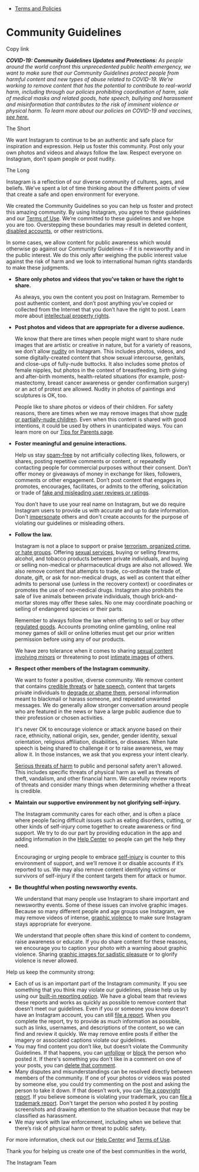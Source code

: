 *   [Terms and Policies](https://help.instagram.com/1417489251945243/?helpref=breadcrumb)

Community Guidelines
====================

Copy link

_**COVID-19: Community Guidelines Updates and Protections:** As people around the world confront this unprecedented public health emergency, we want to make sure that our Community Guidelines protect people from harmful content and new types of abuse related to COVID-19. We’re working to remove content that has the potential to contribute to real-world harm, including through our policies prohibiting coordination of harm, sale of medical masks and related goods, hate speech, bullying and harassment and misinformation that contributes to the risk of imminent violence or physical harm. To learn more about our policies on COVID-19 and vaccines, [see here.](https://help.instagram.com/697825587576762?helpref=faq_content)_

The Short

We want Instagram to continue to be an authentic and safe place for inspiration and expression. Help us foster this community. Post only your own photos and videos and always follow the law. Respect everyone on Instagram, don’t spam people or post nudity.

The Long

Instagram is a reflection of our diverse community of cultures, ages, and beliefs. We’ve spent a lot of time thinking about the different points of view that create a safe and open environment for everyone.

We created the Community Guidelines so you can help us foster and protect this amazing community. By using Instagram, you agree to these guidelines and our [Terms of Use](https://www.instagram.com/legal/terms). We’re committed to these guidelines and we hope you are too. Overstepping these boundaries may result in deleted content, [disabled accounts](https://help.instagram.com/366993040048856?helpref=faq_content), or other restrictions.

In some cases, we allow content for public awareness which would otherwise go against our Community Guidelines – if it is newsworthy and in the public interest. We do this only after weighing the public interest value against the risk of harm and we look to international human rights standards to make these judgments.

*   **Share only photos and videos that you’ve taken or have the right to share.**
    
    As always, you own the content you post on Instagram. Remember to post authentic content, and don’t post anything you’ve copied or collected from the Internet that you don’t have the right to post. Learn more about [intellectual property rights](https://help.instagram.com/126382350847838?helpref=faq_content).
    
*   **Post photos and videos that are appropriate for a diverse audience.**
    
    We know that there are times when people might want to share nude images that are artistic or creative in nature, but for a variety of reasons, we don’t allow [nudity](https://l.instagram.com/?u=https%3A%2F%2Fwww.facebook.com%2Fcommunitystandards%2Fadult_nudity_sexual_activity&e=AT1SuJ5O8RAgijL3Hjl-FMLc0zwZPCXuZva39mSK7SqfaLEcLg2YV4EUrCh8cUkJskPXTyW-QDOzJ3eOA-81CbnvjW5LnihXxVMxwJqWDGj7-1nyYCYmnCA3Uk2eG9wuD41NpKj7S-KNqS-deT62h-PQtDX2vNiDdptjUg) on Instagram. This includes photos, videos, and some digitally-created content that show sexual intercourse, genitals, and close-ups of fully-nude buttocks. It also includes some photos of female nipples, but photos in the context of breastfeeding, birth giving and after-birth moments, health-related situations (for example, post-mastectomy, breast cancer awareness or gender confirmation surgery) or an act of protest are allowed. Nudity in photos of paintings and sculptures is OK, too.
    
    People like to share photos or videos of their children. For safety reasons, there are times when we may remove images that show [nude or partially-nude children](https://l.instagram.com/?u=https%3A%2F%2Fwww.facebook.com%2Fcommunitystandards%2Fchild_nudity_sexual_exploitation&e=AT1SuJ5O8RAgijL3Hjl-FMLc0zwZPCXuZva39mSK7SqfaLEcLg2YV4EUrCh8cUkJskPXTyW-QDOzJ3eOA-81CbnvjW5LnihXxVMxwJqWDGj7-1nyYCYmnCA3Uk2eG9wuD41NpKj7S-KNqS-deT62h-PQtDX2vNiDdptjUg). Even when this content is shared with good intentions, it could be used by others in unanticipated ways. You can learn more on our [Tips for Parents page](https://help.instagram.com/154475974694511/?helpref=faq_content).
    
*   **Foster meaningful and genuine interactions.**
    
    Help us stay [spam-free](https://l.instagram.com/?u=https%3A%2F%2Fwww.facebook.com%2Fcommunitystandards%2Fspam&e=AT1SuJ5O8RAgijL3Hjl-FMLc0zwZPCXuZva39mSK7SqfaLEcLg2YV4EUrCh8cUkJskPXTyW-QDOzJ3eOA-81CbnvjW5LnihXxVMxwJqWDGj7-1nyYCYmnCA3Uk2eG9wuD41NpKj7S-KNqS-deT62h-PQtDX2vNiDdptjUg) by not artificially collecting likes, followers, or shares, posting repetitive comments or content, or repeatedly contacting people for commercial purposes without their consent. Don’t offer money or giveaways of money in exchange for likes, followers, comments or other engagement. Don’t post content that engages in, promotes, encourages, facilitates, or admits to the offering, solicitation or trade of [fake and misleading user reviews or ratings](https://l.instagram.com/?u=https%3A%2F%2Fwww.facebook.com%2Fcommunitystandards%2Ffraud_deception&e=AT1SuJ5O8RAgijL3Hjl-FMLc0zwZPCXuZva39mSK7SqfaLEcLg2YV4EUrCh8cUkJskPXTyW-QDOzJ3eOA-81CbnvjW5LnihXxVMxwJqWDGj7-1nyYCYmnCA3Uk2eG9wuD41NpKj7S-KNqS-deT62h-PQtDX2vNiDdptjUg).
    
    You don’t have to use your real name on Instagram, but we do require Instagram users to provide us with accurate and up to date information. Don't [impersonate](https://l.instagram.com/?u=https%3A%2F%2Fwww.facebook.com%2Fcommunitystandards%2Fmisrepresentation&e=AT1SuJ5O8RAgijL3Hjl-FMLc0zwZPCXuZva39mSK7SqfaLEcLg2YV4EUrCh8cUkJskPXTyW-QDOzJ3eOA-81CbnvjW5LnihXxVMxwJqWDGj7-1nyYCYmnCA3Uk2eG9wuD41NpKj7S-KNqS-deT62h-PQtDX2vNiDdptjUg) others and don't create accounts for the purpose of violating our guidelines or misleading others.
    
*   **Follow the law.**
    
    Instagram is not a place to support or praise [terrorism, organized crime, or hate groups](https://l.instagram.com/?u=https%3A%2F%2Fwww.facebook.com%2Fcommunitystandards%2Fdangerous_individuals_organizations&e=AT1SuJ5O8RAgijL3Hjl-FMLc0zwZPCXuZva39mSK7SqfaLEcLg2YV4EUrCh8cUkJskPXTyW-QDOzJ3eOA-81CbnvjW5LnihXxVMxwJqWDGj7-1nyYCYmnCA3Uk2eG9wuD41NpKj7S-KNqS-deT62h-PQtDX2vNiDdptjUg). Offering [sexual services](https://l.instagram.com/?u=https%3A%2F%2Fwww.facebook.com%2Fcommunitystandards%2Fsexual_solicitation&e=AT1SuJ5O8RAgijL3Hjl-FMLc0zwZPCXuZva39mSK7SqfaLEcLg2YV4EUrCh8cUkJskPXTyW-QDOzJ3eOA-81CbnvjW5LnihXxVMxwJqWDGj7-1nyYCYmnCA3Uk2eG9wuD41NpKj7S-KNqS-deT62h-PQtDX2vNiDdptjUg), buying or selling firearms, alcohol, and tobacco products between private individuals, and buying or selling non-medical or pharmaceutical drugs are also not allowed. We also remove content that attempts to trade, co-ordinate the trade of, donate, gift, or ask for non-medical drugs, as well as content that either admits to personal use (unless in the recovery context) or coordinates or promotes the use of non-medical drugs. Instagram also prohibits the sale of live animals between private individuals, though brick-and-mortar stores may offer these sales. No one may coordinate poaching or selling of endangered species or their parts.
    
    Remember to always follow the law when offering to sell or buy other [regulated goods](https://l.instagram.com/?u=https%3A%2F%2Fwww.facebook.com%2Fcommunitystandards%2Fregulated_goods&e=AT1SuJ5O8RAgijL3Hjl-FMLc0zwZPCXuZva39mSK7SqfaLEcLg2YV4EUrCh8cUkJskPXTyW-QDOzJ3eOA-81CbnvjW5LnihXxVMxwJqWDGj7-1nyYCYmnCA3Uk2eG9wuD41NpKj7S-KNqS-deT62h-PQtDX2vNiDdptjUg). Accounts promoting online gambling, online real money games of skill or online lotteries must get our prior written permission before using any of our products.
    
    We have zero tolerance when it comes to sharing [sexual content involving minors](https://l.instagram.com/?u=https%3A%2F%2Fwww.facebook.com%2Fcommunitystandards%2Fchild_nudity_sexual_exploitation&e=AT1SuJ5O8RAgijL3Hjl-FMLc0zwZPCXuZva39mSK7SqfaLEcLg2YV4EUrCh8cUkJskPXTyW-QDOzJ3eOA-81CbnvjW5LnihXxVMxwJqWDGj7-1nyYCYmnCA3Uk2eG9wuD41NpKj7S-KNqS-deT62h-PQtDX2vNiDdptjUg) or threatening to post [intimate images](https://l.instagram.com/?u=https%3A%2F%2Fwww.facebook.com%2Fcommunitystandards%2Fsexual_exploitation_adults&e=AT1SuJ5O8RAgijL3Hjl-FMLc0zwZPCXuZva39mSK7SqfaLEcLg2YV4EUrCh8cUkJskPXTyW-QDOzJ3eOA-81CbnvjW5LnihXxVMxwJqWDGj7-1nyYCYmnCA3Uk2eG9wuD41NpKj7S-KNqS-deT62h-PQtDX2vNiDdptjUg) of others.
    
*   **Respect other members of the Instagram community.**
    
    We want to foster a positive, diverse community. We remove content that contains [credible threats](https://l.instagram.com/?u=https%3A%2F%2Fwww.facebook.com%2Fcommunitystandards%2Fcredible_violence&e=AT1SuJ5O8RAgijL3Hjl-FMLc0zwZPCXuZva39mSK7SqfaLEcLg2YV4EUrCh8cUkJskPXTyW-QDOzJ3eOA-81CbnvjW5LnihXxVMxwJqWDGj7-1nyYCYmnCA3Uk2eG9wuD41NpKj7S-KNqS-deT62h-PQtDX2vNiDdptjUg) or [hate speech](https://l.instagram.com/?u=https%3A%2F%2Fwww.facebook.com%2Fcommunitystandards%2Fhate_speech&e=AT1SuJ5O8RAgijL3Hjl-FMLc0zwZPCXuZva39mSK7SqfaLEcLg2YV4EUrCh8cUkJskPXTyW-QDOzJ3eOA-81CbnvjW5LnihXxVMxwJqWDGj7-1nyYCYmnCA3Uk2eG9wuD41NpKj7S-KNqS-deT62h-PQtDX2vNiDdptjUg), content that targets private individuals to [degrade or shame them](https://l.instagram.com/?u=https%3A%2F%2Fwww.facebook.com%2Fcommunitystandards%2Fbullying&e=AT1SuJ5O8RAgijL3Hjl-FMLc0zwZPCXuZva39mSK7SqfaLEcLg2YV4EUrCh8cUkJskPXTyW-QDOzJ3eOA-81CbnvjW5LnihXxVMxwJqWDGj7-1nyYCYmnCA3Uk2eG9wuD41NpKj7S-KNqS-deT62h-PQtDX2vNiDdptjUg), personal information meant to blackmail or harass someone, and repeated unwanted messages. We do generally allow stronger conversation around people who are featured in the news or have a large public audience due to their profession or chosen activities.
    
    It's never OK to encourage violence or attack anyone based on their race, ethnicity, national origin, sex, gender, gender identity, sexual orientation, religious affiliation, disabilities, or diseases. When hate speech is being shared to challenge it or to raise awareness, we may allow it. In those instances, we ask that you express your intent clearly.
    
    [Serious threats of harm](https://l.instagram.com/?u=https%3A%2F%2Fwww.facebook.com%2Fcommunitystandards%2Fcredible_violence&e=AT1SuJ5O8RAgijL3Hjl-FMLc0zwZPCXuZva39mSK7SqfaLEcLg2YV4EUrCh8cUkJskPXTyW-QDOzJ3eOA-81CbnvjW5LnihXxVMxwJqWDGj7-1nyYCYmnCA3Uk2eG9wuD41NpKj7S-KNqS-deT62h-PQtDX2vNiDdptjUg) to public and personal safety aren't allowed. This includes specific threats of physical harm as well as threats of theft, vandalism, and other financial harm. We carefully review reports of threats and consider many things when determining whether a threat is credible.
    
*   **Maintain our supportive environment by not glorifying self-injury.**
    
    The Instagram community cares for each other, and is often a place where people facing difficult issues such as eating disorders, cutting, or other kinds of self-injury come together to create awareness or find support. We try to do our part by providing education in the app and adding information in the [Help Center](https://help.instagram.com/) so people can get the help they need.
    
    Encouraging or urging people to embrace [self-injury](https://l.instagram.com/?u=https%3A%2F%2Fwww.facebook.com%2Fcommunitystandards%2Fsuicide_self_injury_violence&e=AT1SuJ5O8RAgijL3Hjl-FMLc0zwZPCXuZva39mSK7SqfaLEcLg2YV4EUrCh8cUkJskPXTyW-QDOzJ3eOA-81CbnvjW5LnihXxVMxwJqWDGj7-1nyYCYmnCA3Uk2eG9wuD41NpKj7S-KNqS-deT62h-PQtDX2vNiDdptjUg) is counter to this environment of support, and we’ll remove it or disable accounts if it’s reported to us. We may also remove content identifying victims or survivors of self-injury if the content targets them for attack or humor.
    
*   **Be thoughtful when posting newsworthy events.**
    
    We understand that many people use Instagram to share important and newsworthy events. Some of these issues can involve graphic images. Because so many different people and age groups use Instagram, we may remove videos of intense, [graphic violence](https://l.instagram.com/?u=https%3A%2F%2Fwww.facebook.com%2Fcommunitystandards%2Fgraphic_violence&e=AT1SuJ5O8RAgijL3Hjl-FMLc0zwZPCXuZva39mSK7SqfaLEcLg2YV4EUrCh8cUkJskPXTyW-QDOzJ3eOA-81CbnvjW5LnihXxVMxwJqWDGj7-1nyYCYmnCA3Uk2eG9wuD41NpKj7S-KNqS-deT62h-PQtDX2vNiDdptjUg) to make sure Instagram stays appropriate for everyone.
    
    We understand that people often share this kind of content to condemn, raise awareness or educate. If you do share content for these reasons, we encourage you to caption your photo with a warning about graphic violence. Sharing [graphic images for sadistic pleasure](https://l.instagram.com/?u=https%3A%2F%2Fwww.facebook.com%2Fcommunitystandards%2Fcruel_insensitive&e=AT1SuJ5O8RAgijL3Hjl-FMLc0zwZPCXuZva39mSK7SqfaLEcLg2YV4EUrCh8cUkJskPXTyW-QDOzJ3eOA-81CbnvjW5LnihXxVMxwJqWDGj7-1nyYCYmnCA3Uk2eG9wuD41NpKj7S-KNqS-deT62h-PQtDX2vNiDdptjUg) or to glorify violence is never allowed.
    

Help us keep the community strong:

*   Each of us is an important part of the Instagram community. If you see something that you think may violate our guidelines, please help us by using our [built-in reporting option](https://help.instagram.com/165828726894770?helpref=faq_content). We have a global team that reviews these reports and works as quickly as possible to remove content that doesn’t meet our guidelines. Even if you or someone you know doesn’t have an Instagram account, you can still [file a report](https://help.instagram.com/contact/383679321740945). When you complete the report, try to provide as much information as possible, such as links, usernames, and descriptions of the content, so we can find and review it quickly. We may remove entire posts if either the imagery or associated captions violate our guidelines.
*   You may find content you don’t like, but doesn’t violate the Community Guidelines. If that happens, you can [unfollow](https://help.instagram.com/286340048138725?helpref=faq_content) or [block](https://help.instagram.com/426700567389543/?helpref=faq_content) the person who posted it. If there's something you don't like in a comment on one of your posts, you can [delete that comment](https://help.instagram.com/289098941190483?helpref=faq_content).
*   Many disputes and misunderstandings can be resolved directly between members of the community. If one of your photos or videos was posted by someone else, you could try commenting on the post and asking the person to take it down. If that doesn’t work, you can [file a copyright report](https://help.instagram.com/126382350847838?helpref=faq_content). If you believe someone is violating your trademark, you can [file a trademark report](https://help.instagram.com/222826637847963?helpref=faq_content). Don't target the person who posted it by posting screenshots and drawing attention to the situation because that may be classified as harassment.
*   We may work with law enforcement, including when we believe that there’s risk of physical harm or threat to public safety.

For more information, check out our [Help Center](https://help.instagram.com/) and [Terms of Use](https://l.instagram.com/?u=http%3A%2F%2Finstagram.com%2Flegal%2Fterms%2F%23&e=AT1SuJ5O8RAgijL3Hjl-FMLc0zwZPCXuZva39mSK7SqfaLEcLg2YV4EUrCh8cUkJskPXTyW-QDOzJ3eOA-81CbnvjW5LnihXxVMxwJqWDGj7-1nyYCYmnCA3Uk2eG9wuD41NpKj7S-KNqS-deT62h-PQtDX2vNiDdptjUg).

Thank you for helping us create one of the best communities in the world,

The Instagram Team